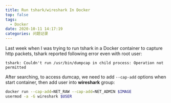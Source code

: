 ```yaml
---
title: Run tshark/wireshark In Docker
top: false
tags:
  - Docker
date: 2020-10-11 14:17:19
categories: 问题记录
---
```


Last week when I was trying to run tshark in a Docker container to capture http packets, tshark reported following error even with root user:

```
tshark: Couldn't run /usr/bin/dumpcap in child process: Operation not permitted
```

After searching, to access dumcap, we need to add `--cap-add` options when start container, then add user into **wireshark** group:

```bash
docker run --cap-add=NET_RAW --cap-add=NET_ADMIN $IMAGE
usermod -a -G wireshark $USER
```
